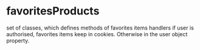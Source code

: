 # favoritesProducts
set of classes, which defines methods of favorites items handlers
if user is authorised, favorites items keep in cookies. Otherwise in the user object property.
